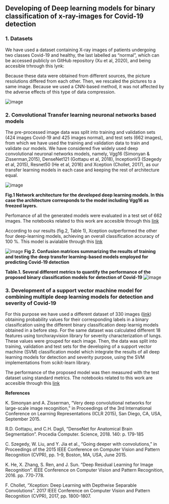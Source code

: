 ## Developing of Deep learning models for binary classification of x-ray-images for Covid-19 detection
### 1. Datasets
We have used a dataset containing X-ray images of patients undergoing two classes Covid-19 and healthy, the last labelled as “normal”, which can be accessed publicly on GitHub repository (Xu et al, 2020), and being accesible trhrough this lynk: 

Because these data were obtained from different sources, the picture resolutions differed from each other. Then, we rescaled the pictures to a same image. Because we used a CNN-based method, it was not affected by the adverse effects of this type of data compression. 

![image](https://user-images.githubusercontent.com/79282400/131243302-f11d4f36-dc51-4bac-87a3-7a0229471abc.png)

### 2. Convolutional Transfer learning neuronal networks based models
The pre-processed image data was split into training and validation sets (424 images Covid-19 and 425 images normal), and test sets (662 images), from which we have used the training and validation data to train and validate our models. We have considered five widely used deep convolutional neuronal networks models, namely, Vgg16 (Simonyan & Zisserman,2015), DenseNet121 (Gottapu et al, 2018), InceptionV3 (Szegedy et al, 2015), Resnet50 (He  et al, 2016) and Xception (Chollet, 2017), as our transfer learning models in each case and keeping the rest of architecture equal. 

![image](https://user-images.githubusercontent.com/79282400/131243390-57cce1e3-2f55-43fb-a49f-869ece1ef97c.png)

__Fig.1 Network architecture for the developed deep learning models. In this case the architecture corresponds to the model including Vgg16 as freezed layers.__

Perfomance of all the generated models were  evaluated in a test set of 662 images. The notebooks related to this work are accesible through this [link](https://github.com/ChristianQF/SARSCov2)

According to our results (fig.2, Table 1), Xception outperformed the other four deep-learning models, achieving an overall classification accuracy of 100 %. This model is avialable through this [link](https://drive.google.com/file/d/1-6bnyEataVIl4WFxuwQG41GNVenMRBNj/view?usp=sharing)

![image](https://user-images.githubusercontent.com/79282400/131257886-3b216af1-1a18-4a0b-8c14-2afb3826f05c.png)
__Fig 2. Confusion matrices summarizing the results of training and testing the deep transfer learning-based models employed for predicting Covid-19 detection__

__Table.1.  Several different metrics to quantify the performance of the proposed binary classification models for detection of Covid-19__
![image](https://user-images.githubusercontent.com/79282400/131257987-51c49237-74fb-4ff3-8552-1f47b65a88ae.png)


### 3. Development of a support vector machine model for combining multiple deep learning models for detection and severity of Covid-19
For this purpose we have used a different dataset of 330 images ([link](https://drive.google.com/drive/folders/1-ciDsiTncjb0uZTLEJmktJnvFSwMdwjp?usp=sharing)) obtaining probability values for their corresponding labels in a binary classification using the different binary classification deep learnig models obtained in a before step. For the same dataset was calculated different 18 features using torchxrayvision library for severity characterization of lungs. These values were grouped for each image. Then, the data was split into training, validation and test sets for the developing of a support vector machine (SVM) classification model which integrate the results of all deep learning models for detection and severity purpose, using the SVM implementations from scikit-learn library. 

The performance of the proposed model was then measured with the test dataset using standard metrics.
The notebooks related to this work are accesible through this [link](https://github.com/ChristianQF/SARSCov2)


__References__

K. Simonyan and A. Zisserman, “Very deep convolutional networks for large-scale image recognition,” in Proceedings of the 3rd International Conference on Learning Representations (ICLR 2015), San Diego, CA, USA, September 2015.

R.D. Gottapu, and C.H. Dagli, “DenseNet for Anatomical Brain Segmentation”. Procedia Computer. Science, 2018. 140: p. 179-185

C. Szegedy, W. Liu, and Y. Jia et al., “Going deeper with convolutions,” in Proceedings of the 2015 IEEE Conference on Computer Vision and Pattern Recognition (CVPR), pp. 1–9, Boston, MA, USA, June 2015. 

K. He, X. Zhang, S. Ren, and J. Sun. “Deep Residual Learning for Image Recognition”. IEEE Conference on Computer Vision and Pattern Recognition, 2016. pp. 770-778.

F. Chollet, “Xception: Deep Learning with Depthwise Separable Convolutions”. 2017 IEEE Conference on Computer Vision and Pattern Recognition (CVPR), 2017, pp. 1800-1807.

